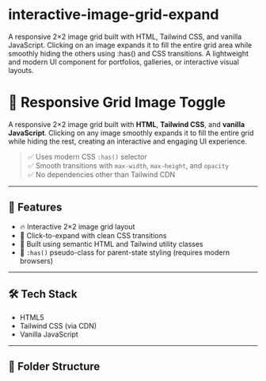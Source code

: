 # interactive-image-grid-expand
A responsive 2×2 image grid built with HTML, Tailwind CSS, and vanilla JavaScript. Clicking on an image expands it to fill the entire grid area while smoothly hiding the others using :has() and CSS transitions. A lightweight and modern UI component for portfolios, galleries, or interactive visual layouts.

# 📸 Responsive Grid Image Toggle

A responsive 2×2 image grid built with **HTML**, **Tailwind CSS**, and **vanilla JavaScript**. Clicking on any image smoothly expands it to fill the entire grid while hiding the rest, creating an interactive and engaging UI experience.

> ✅ Uses modern CSS `:has()` selector  
> ✅ Smooth transitions with `max-width`, `max-height`, and `opacity`  
> ✅ No dependencies other than Tailwind CDN  

---

## 🧠 Features

- 🔥 Interactive 2×2 image grid layout
- 🎯 Click-to-expand with clean CSS transitions
- 🧩 Built using semantic HTML and Tailwind utility classes
- 🧪 `:has()` pseudo-class for parent-state styling (requires modern browsers)

---

## 🛠 Tech Stack

- HTML5
- Tailwind CSS (via CDN)
- Vanilla JavaScript

---

## 📂 Folder Structure
